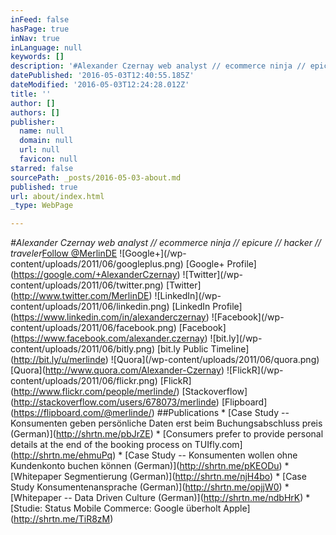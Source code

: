 ```yaml
---
inFeed: false
hasPage: true
inNav: true
inLanguage: null
keywords: []
description: '#Alexander Czernay web analyst // ecommerce ninja // epicure // hacker // travelerFollow @MerlinDE ![Google+](/wp-content/uploads/2011/06/googleplus.png) [Google+ Profile](https://google.com/+AlexanderCzernay) ![Twitter](/wp-content/uploads/2011/06/twitter.png) [Twitter](http://www.twitter.com/MerlinDE) ![LinkedIn](/wp-content/uploads/2011/06/linkedin.png) [LinkedIn Profile](https://www.linkedin.com/in/alexanderczernay) ![Facebook](/wp-content/uploads/2011/06/facebook.png) [Facebook](https://www.facebook.com/alexander.czernay) ![bit.ly](/wp-content/uploads/2011/06/bitly.png) [bit.ly Public Timeline](http://bit.ly/u/merlinde) ![Quora](/wp-content/uploads/2011/06/quora.png) [Quora](http://www.quora.com/Alexander-Czernay) ![FlickR](/wp-content/uploads/2011/06/flickr.png) [FlickR](http://www.flickr.com/people/merlinde/) [Stackoverflow](http://stackoverflow.com/users/678073/merlinde) [Flipboard](https://flipboard.com/@merlinde/) ##Publications * [Case Study – Konsumenten geben persönliche Daten erst beim Buchungsabschluss preis (German)](http://shrtn.me/pbJrZE) * [Consumers prefer to provide personal details at the end of the booking process on TUIfly.com](http://shrtn.me/ehmuPq) * [Case Study – Konsumenten wollen ohne Kundenkonto buchen können (German)](http://shrtn.me/pKEODu) * [Whitepaper Segmentierung (German)](http://shrtn.me/njH4bo) * [Case Study Konsumentenansprache (German)](http://shrtn.me/opjjW0) * [Whitepaper – Data Driven Culture (German)](http://shrtn.me/ndbHrK) * [Studie: Status Mobile Commerce: Google überholt Apple](http://shrtn.me/TiR8zM)'
datePublished: '2016-05-03T12:40:55.185Z'
dateModified: '2016-05-03T12:24:28.012Z'
title: ''
author: []
authors: []
publisher:
  name: null
  domain: null
  url: null
  favicon: null
starred: false
sourcePath: _posts/2016-05-03-about.md
published: true
url: about/index.html
_type: WebPage

---
```

_\#Alexander Czernay web analyst // ecommerce ninja // epicure // hacker // traveler_[Follow @MerlinDE][0] !\[Google+\](/wp-content/uploads/2011/06/googleplus.png) \[Google+ Profile\](https://google.com/+AlexanderCzernay) !\[Twitter\](/wp-content/uploads/2011/06/twitter.png) \[Twitter\](http://www.twitter.com/MerlinDE) !\[LinkedIn\](/wp-content/uploads/2011/06/linkedin.png) \[LinkedIn Profile\](https://www.linkedin.com/in/alexanderczernay) !\[Facebook\](/wp-content/uploads/2011/06/facebook.png) \[Facebook\](https://www.facebook.com/alexander.czernay) !\[bit.ly\](/wp-content/uploads/2011/06/bitly.png) \[bit.ly Public Timeline\](http://bit.ly/u/merlinde) !\[Quora\](/wp-content/uploads/2011/06/quora.png) \[Quora\](http://www.quora.com/Alexander-Czernay) !\[FlickR\](/wp-content/uploads/2011/06/flickr.png) \[FlickR\](http://www.flickr.com/people/merlinde/) \[Stackoverflow\](http://stackoverflow.com/users/678073/merlinde) \[Flipboard\](https://flipboard.com/@merlinde/) \#\#Publications \* \[Case Study -- Konsumenten geben persönliche Daten erst beim Buchungsabschluss preis (German)\](http://shrtn.me/pbJrZE) \* \[Consumers prefer to provide personal details at the end of the booking process on TUIfly.com\](http://shrtn.me/ehmuPq) \* \[Case Study -- Konsumenten wollen ohne Kundenkonto buchen können (German)\](http://shrtn.me/pKEODu) \* \[Whitepaper Segmentierung (German)\](http://shrtn.me/njH4bo) \* \[Case Study Konsumentenansprache (German)\](http://shrtn.me/opjjW0) \* \[Whitepaper -- Data Driven Culture (German)\](http://shrtn.me/ndbHrK) \* \[Studie: Status Mobile Commerce: Google überholt Apple\](http://shrtn.me/TiR8zM)

[0]: http://twitter.com/MerlinDE